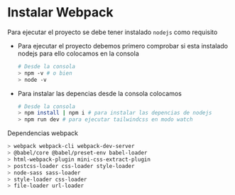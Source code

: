# Instalar Webpack

Para ejecutar el proyecto se debe tener instalado `nodejs` como requisito

- Para ejecutar el proyecto debemos primero comprobar si esta instalado nodejs para ello colocamos en la consola

  ```bash
  # Desde la consola
  > npm -v # o bien
  > node -v
  ```

- Para instalar las depencias desde la consola colocamos

  ```bash
  # Desde la consola
  > npm install | npm i # para instalar las depencias de nodejs
  > npm run dev # para ejecutar tailwindcss en modo watch
  ```

Dependencias webpack

```bash
> webpack webpack-cli webpack-dev-server
> @babel/core @babel/preset-env babel-loader
> html-webpack-plugin mini-css-extract-plugin
> postcss-loader css-loader style-loader
> node-sass sass-loader
> style-loader css-loader
> file-loader url-loader
```
